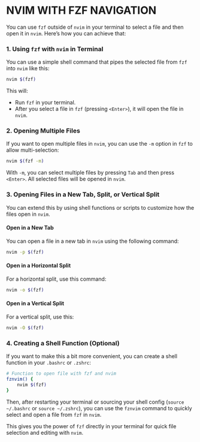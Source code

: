 # NVIM WITH FZF NAVIGATION

You can use `fzf` outside of `nvim` in your terminal to select a file and then open it in `nvim`. Here’s how you can achieve that:


### 1. Using `fzf` with `nvim` in Terminal

You can use a simple shell command that pipes the selected file from `fzf` into `nvim` like this:

```bash
nvim $(fzf)
```

This will:

- Run `fzf` in your terminal.
- After you select a file in `fzf` (pressing `<Enter>`), it will open the file in `nvim`.

### 2. Opening Multiple Files

If you want to open multiple files in `nvim`, you can use the `-m` option in `fzf` to allow multi-selection:

```bash
nvim $(fzf -m)
```

With `-m`, you can select multiple files by pressing `Tab` and then press `<Enter>`. All selected files will be opened in `nvim`.

### 3. Opening Files in a New Tab, Split, or Vertical Split

You can extend this by using shell functions or scripts to customize how the files open in `nvim`.

#### Open in a New Tab

You can open a file in a new tab in `nvim` using the following command:

```bash
nvim -p $(fzf)
```

#### Open in a Horizontal Split

For a horizontal split, use this command:

```bash
nvim -o $(fzf)
```

#### Open in a Vertical Split

For a vertical split, use this:

```bash
nvim -O $(fzf)
```

### 4. Creating a Shell Function (Optional)

If you want to make this a bit more convenient, you can create a shell function in your `.bashrc` or `.zshrc`:

```bash
# Function to open file with fzf and nvim
fznvim() {
    nvim $(fzf)
}
```

Then, after restarting your terminal or sourcing your shell config (`source ~/.bashrc` or `source ~/.zshrc`), you can use the `fznvim` command to quickly select and open a file from `fzf` in `nvim`.

This gives you the power of `fzf` directly in your terminal for quick file selection and editing with `nvim`.

